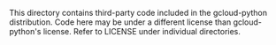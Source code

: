 This directory contains third-party code included in the gcloud-python distribution. Code here may be under a different license than gcloud-python's license. Refer to LICENSE under individual directories.
